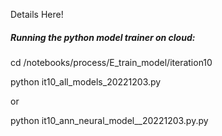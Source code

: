 Details Here!

##### Running the python model trainer on cloud:

cd /notebooks/process/E_train_model/iteration10

python it10_all_models_20221203.py 

or

python it10_ann_neural_model__20221203.py.py 
